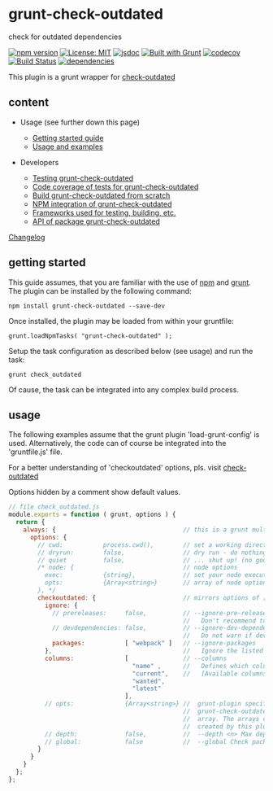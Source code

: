 # grunt-check-outdated

check for outdated dependencies  

[![npm version](https://img.shields.io/npm/v/grunt-check-outdated?color=blue)](https://www.npmjs.com/package/grunt-check-outdated)
[![License: MIT](https://img.shields.io/badge/License-MIT-blue.svg)](https://opensource.org/licenses/MIT)
[![jsdoc](https://img.shields.io/static/v1?label=jsdoc&message=%20api%20&color=blue)](https://jsdoc.app/)
[![Built with Grunt](https://cdn.gruntjs.com/builtwith.svg)](https://gruntjs.com/)
[![codecov](https://codecov.io/gh/db-developer/grunt-check-outdated/branch/master/graph/badge.svg)](https://codecov.io/gh/db-developer/grunt-check-outdated)
[![Build Status](https://travis-ci.com/db-developer/grunt-check-outdated.svg?branch=master)](https://travis-ci.com/db-developer/grunt-check-outdated)
[![dependencies](https://david-dm.org/db-developer/grunt-check-outdated.svg)](https://david-dm.org/)

This plugin is a grunt wrapper for [check-outdated](https://www.npmjs.com/package/check-outdated)

## content ##

* Usage (see further down this page)
  * [Getting started guide](#getting-started)
  * [Usage and examples](#usage)

* Developers
  * [Testing grunt-check-outdated](docs/grunt.md#testing)
  * [Code coverage of tests for grunt-check-outdated](docs/grunt.md#code-coverage)
  * [Build grunt-check-outdated from scratch](docs/grunt.md#building)
  * [NPM integration of grunt-check-outdated](docs/grunt.md#npm_integration)
  * [Frameworks used for testing, building, etc.](docs/frameworks.md)
  * [API of package grunt-check-outdated](docs/api.index.md)

[Changelog](docs/changelog.md)

## getting started ##

This guide assumes, that you are familiar with the use of
[npm](https://npmjs.com "Homepage of npm") and
[grunt](https://gruntjs.com "Homepage of grunt").  
The plugin can be installed by the following command:

<code>npm install grunt-check-outdated --save-dev</code>

Once installed, the plugin may be loaded from within your gruntfile:

<code>grunt.loadNpmTasks( "grunt-check-outdated" );</code>

Setup the task configuration as described below (see usage) and run the task:

<code>grunt check_outdated</code>

Of cause, the task can be integrated into any complex build process.

## usage ##

The following examples assume that the grunt plugin 'load-grunt-config' is used.
Alternatively, the code can of course be integrated into the 'gruntfile.js' file.  

For a better understanding of 'checkoutdated' options, pls. visit
[check-outdated](https://www.npmjs.com/package/check-outdated)  

Options hidden by a comment show default values.

```javascript
// file check_outdated.js
module.exports = function ( grunt, options ) {
  return {
    always: {                                   // this is a grunt multitask, so define a target.
      options: {
        // cwd:           process.cwd(),        // set a working directory - defaults to process.cwd()
        // dryrun:        false,                // dry run - do nothing just print out the cmd line
        // quiet          false,                // ... shut up! (no good idea if task fails)
        /* node: {                              // node options
          exec:           {string},             // set your node executable - defaults to: process.execPath
          opts:           {Array<string>}       // array of node options
        }, */
        checkoutdated: {                        // mirrors options of [check-outdated](https://www.npmjs.com/package/check-outdated)
          ignore: {
            // prereleases:     false,          // --ignore-pre-releases
                                                //   Don't recommend to update to the latest version, if it contains a hyphen
            // devdependencies: false,          // --ignore-dev-dependencies
                                                //   Do not warn if devDependencies are outdated.
            packages:           [ "webpack" ]   // --ignore-packages
          },                                    //   Ignore the listed packages, even if they are outdated.
          columns:              [               // --columns
                                  "name" ,      //   Defines which columns should be shown in which order.
                                  "current",    //   [Available columns](https://www.npmjs.com/package/check-outdated#available-columns)
                                  "wanted",
                                  "latest"
                                ],
          // opts:              {Array<string>} //  grunt-plugin specific: In case check-outdated is newer than
                                                //  grunt-check-outdated, you may manually add new options to this
                                                //  array. The arrays contents are appended to the end of the call,
                                                //  created by this plugin (which can be verified using --dryrun)
          // depth:             false,          //  --depth <n> Max depth for checking dependency tree
          // global:            false           //  --global Check packages in the global install prefix
        }
      }
    }
  };
};
```
